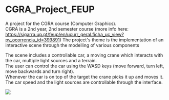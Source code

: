 # CGRA_Project_FEUP

A project for the CGRA course (Computer Graphics).  
CGRA is a 2nd year, 2nd semester course (more info here:  
https://sigarra.up.pt/feup/en/ucurr_geral.ficha_uc_view?pv_ocorrencia_id=399891)
The project's theme is the implementation of an interactive scene through the modelling of various components

The scene includes a controllable car, a moving crane which interacts with the car, multiple light sources and a terrain.  
The user can control the car using the WASD keys (move forward, turn left, move backwards and turn right).  
Whenever the car is on top of the target the crane picks it up and moves it.  
The car speed and the light sources are controllable through the interface.  

![](images/gif1.gif)
